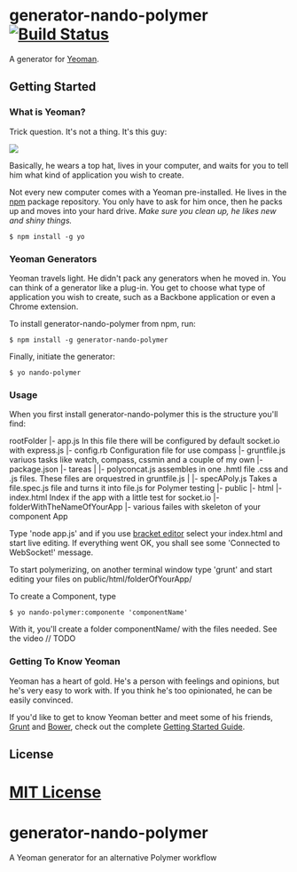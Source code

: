 # generator-nando-polymer [![Build Status](https://secure.travis-ci.org/someuser/generator-nando-polymer.png?branch=master)](https://travis-ci.org/someuser/generator-nando-polymer)

A generator for [Yeoman](http://yeoman.io).

## Getting Started

### What is Yeoman?

Trick question. It's not a thing. It's this guy:

![](http://i.imgur.com/JHaAlBJ.png)

Basically, he wears a top hat, lives in your computer, and waits for you to tell him what kind of application you wish to create.

Not every new computer comes with a Yeoman pre-installed. He lives in the [npm](https://npmjs.org) package repository. You only have to ask for him once, then he packs up and moves into your hard drive. *Make sure you clean up, he likes new and shiny things.*

```
$ npm install -g yo
```

### Yeoman Generators

Yeoman travels light. He didn't pack any generators when he moved in. You can think of a generator like a plug-in. You get to choose what type of application you wish to create, such as a Backbone application or even a Chrome extension.

To install generator-nando-polymer from npm, run:

```
$ npm install -g generator-nando-polymer
```

Finally, initiate the generator:

```
$ yo nando-polymer
```

### Usage

When you first install generator-nando-polymer this is the structure you'll find:

rootFolder
|- app.js       In this file there will be configured by default socket.io with express.js
|- config.rb    Configuration file for use compass
|- gruntfile.js variuos tasks like watch, compass, cssmin and a couple of my own
|- package.json 
|- tareas
|   |- polyconcat.js    assembles in one .hmtl file .css and .js files. These files are orquestred in gruntfile.js
|   |- specAPoly.js     Takes a file.spec.js file and turns it into file.js for Polymer testing
|- public
    |- html
        |- index.html   Index if the app with a little test for socket.io
        |- folderWithTheNameOfYourApp
        |- various failes with skeleton of your component App

Type 'node app.js' and if you use [bracket editor](http:brackets.io) select your index.html and start live editing. If everything went OK, you shall see some 'Connected to WebSocket!' message.

To start polymerizing, on another terminal window type 'grunt' and start editing your files on public/html/folderOfYourApp/

To create a Component, type 

```
$ yo nando-polymer:componente 'componentName'
```

With it, you'll create a folder componentName/ with the files needed. See the video // TODO

### Getting To Know Yeoman

Yeoman has a heart of gold. He's a person with feelings and opinions, but he's very easy to work with. If you think he's too opinionated, he can be easily convinced.

If you'd like to get to know Yeoman better and meet some of his friends, [Grunt](http://gruntjs.com) and [Bower](http://bower.io), check out the complete [Getting Started Guide](https://github.com/yeoman/yeoman/wiki/Getting-Started).


## License

[MIT License](http://en.wikipedia.org/wiki/MIT_License)
=======
generator-nando-polymer
=======================

A Yeoman generator for an alternative Polymer workflow
